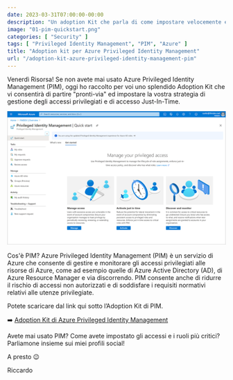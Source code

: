 ```yaml
---
date: 2023-03-31T07:00:00-00:00
description: "Un adoption Kit che parla di come impostare velocemente ed efficacemente una strategia di gestione degli accessi privilegiati attraverso Azure Privileged Identity Management (PIM)."
image: "01-pim-quickstart.png"
categories: [ "Security" ]
tags: [ "Privileged Identity Management", "PIM", "Azure" ]
title: "Adoption kit per Azure Privileged Identity Management"
url: "/adoption-kit-azure-privileged-identity-management-pim"
---
```

Venerdì Risorsa! Se non avete mai usato Azure Privileged Identity Management (PIM), oggi ho raccolto per voi uno splendido Adoption Kit che vi consentirà di partire "pronti-via" ed impostare la vostra strategia di gestione degli accessi privilegiati e di accesso Just-In-Time.

![Azure Privileged Identity Management](01-pim-quickstart.png)

Cos'è PIM? Azure Privileged Identity Management (PIM) è un servizio di Azure che consente di gestire e monitorare gli accessi privilegiati alle risorse di Azure, come ad esempio quelle di Azure Active Directory (AD), di Azure Resource Manager e via discorrendo. PIM consente anche di ridurre il rischio di accessi non autorizzati e di soddisfare i requisiti normativi relativi alle utenze privilegiate.

Potete scaricare dal link qui sotto l’Adoption Kit di PIM.

➡️ [Adoption Kit di Azure Privileged Identity Management](./resources/PIM.pdf)  

Avete mai usato PIM? Come avete impostato gli accessi e i ruoli più critici? Parliamone insieme sui miei profili social!

A presto 😉

Riccardo
